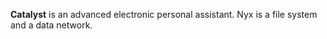 **Catalyst** is an advanced electronic personal assistant. Nyx is a file system and a data network.
